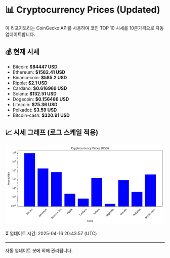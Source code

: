 
# 📊 Cryptocurrency Prices (Updated)

이 리포지토리는 CoinGecko API를 사용하여 코인 TOP 10 시세를 10분가격으로 자동 업데이트합니다.

## 💰 현재 시세
- Bitcoin: **$84447 USD**
- Ethereum: **$1582.41 USD**
- Binancecoin: **$585.2 USD**
- Ripple: **$2.1 USD**
- Cardano: **$0.616969 USD**
- Solana: **$132.51 USD**
- Dogecoin: **$0.156486 USD**
- Litecoin: **$75.36 USD**
- Polkadot: **$3.59 USD**
- Bitcoin-cash: **$320.91 USD**

## 📈 시세 그래프 (로그 스케일 적용)
![Crypto Prices](crypto_prices.png)

⏳ 업데이트 시간: 2025-04-16 20:43:57 (UTC)

---
자동 업데이트 봇에 의해 관리됩니다.
